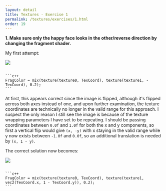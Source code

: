 ```yaml
---
layout: detail
title: Textures - Exercise 1
permalink: /textures/exercises/1.html
order: 19
---
```


**1. Make sure only the happy face looks in the other/reverse direction by changing the fragment shader.** 

My first attempt:

<img src="{{ site.baseurl }}/assets/textures/exercises/1/1.png">

<pre><code>
```c++
FragColor = mix(texture(texture0, TexCoord), texture(texture1, -TexCoord), 0.2);
```
</code></pre>

At first, this appears correct since the image is flipped, although it's flipped across both axes instead of one, and upon further examination, the texture coordinates are technically no longer in the valid range for this approach. I suspect the only reason I still see the image is because of the texture wrapping parameters I have set to be repeating. I should be passing coordinates between ```0.0f``` and ```1.0f``` for both the x and y components, so first a vertical flip would give ```(x, -y)``` with x staying in the valid range while y now exists between ```-1.0f``` and ```0.0f```, so an additional translation is needed by ```(x, 1 - y)```. 

The correct solution now becomes:

<img src="{{ site.baseurl }}/assets/textures/exercises/1/2.png">

<pre><code>
```c++
FragColor = mix(texture(texture0, TexCoord), texture(texture1, vec2(TexCoord.x, 1 - TexCoord.y)), 0.2);
```
</code></pre>